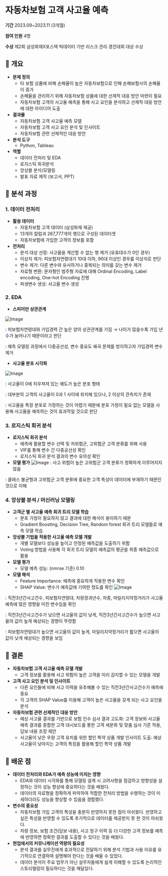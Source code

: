 # 자동차보험 고객 사고율 예측

**기간** 2023.09~2023.11 (3개월)

**참여 인원** 4명

**수상** 제2회 삼성화재X포스텍 빅데이터 기반 리스크 관리 경진대회 대상 수상

## 📌 개요

- **문제 정의**
    - 타 보험 상품에 비해 손해율이 높은 자동차보험으로 인해 손해보험사의 손해율이 증가
    - 손해율을 관리하기 위해 자동차보험 상품에 대한 선제적 대응 방안 마련이 필요
    - 자동차보험 고객의 사고율 예측을 통해 사고 요인을 분석하고 선제적 대응 방안에 대한 아이디어 도출
- **결과물**
    - 자동차보험 고객 사고율 예측 모델
    - 자동차보험 고객 사고 요인 분석 및 인사이트
    - 자동차보험 관련 선제적인 대응 방안
- **분석 도구**
    - Python, Tableau
- **역할**
    - 데이터 전처리 및 EDA
    - 로지스틱 회귀분석
    - 앙상블 분석/모델링
    - 발표 자료 제작 (보고서, PPT)

## 📌 분석 과정

### 1. 데이터 전처리


- **활용 데이터**
    - 자동차보험 고객 데이터 (삼성화재 제공)
    - 13개의 칼럼과 267,777개의 행으로 구성된 데이터셋
    - 자동차보험에 가입한 고객의 정보를 포함
- **전처리**
    - 분석 대상 선정: 사고율을 계산할 수 없는 행 제거 (유효대수가 0인 경우)
    - 이상치 제거: 피보험자연령대가 10대 이하, 90대 이상인 경우를 이상치로 판단
    - 변수 제거: 다른 변수와 유사하거나 중복되는 의미를 갖는 변수 제거
    - 자료형 변환: 문자형인 범주형 자료에 대해 Ordinal Encoding, Label encoding, One-hot Encoding 진행
    - 파생변수 생성: 사고율 변수 생성

### 2. EDA


- **스피어만 상관관계**

![Image](https://github.com/user-attachments/assets/74b0238d-6908-4784-ba31-2ddf9cb46f5e)

: 피보험자연령대와 가입경력 간 높은 양의 상관관계를 가짐 → 나이가 많을수록 가입 년수가 늘어나기 때문이라고 판단

: 예측 모델링 과정에서 다중공선성, 변수 중요도 왜곡 문제를 방지하고자 가입경력 변수 제거

- **사고율 분포 시각화**

![Image](https://github.com/user-attachments/assets/fe3da506-b7c4-43b0-87d6-4dcfc0e28711)

: 사고율이 0에 치우쳐져 있는 왜도가 높은 분포 형태

: 대부분의 고객의 사고율이 0과 1 사이에 위치해 있으나, 2 이상의 관측치가 존재 

: 사고율을 특정 분포로 가정하는 것이 어렵기 때문에 분포 가정이 필요 없는 모델을 사용해 사고율을 예측하는 것이 효과적일 것으로 판단

### 3. 로지스틱 회귀 분석


- **로지스틱 회귀 분석**
    - 예측에 활용할 변수 선택 및 저위험군, 고위험군 고객 분류를 위해 사용
    - VIF를 통해 변수 간 다중공선성 확인
    - 로지스틱 회귀 분석 결과의 변수 유의성 확인
- **모델 평가**
![Image](https://github.com/user-attachments/assets/23b82ed3-c401-4726-9533-d030a8c91240)
: 사고 위험이 높은 고위험군 고객 분류가 정확하게 이루어지지 않음

: 클래스 불균형과 고위험군 고객 분류에 중요한 고객 특성이 데이터에 부재하기 때문인 것으로 이해

### 4. 앙상블 분석 / 머신러닝 모델링

- **고객군 별 사고율 예측 회귀 트리 모델 학습**
    - 분포 가정이 필요하지 않고 결과에 대한 해석이 용이하기 때문
    - Gradient Boosting, Decision Tree, Random forest 회귀 트리 모델들로 예측 모델 학습
- **앙상블 기법을 적용한 사고율 예측 모델 개발**
    - 개별 모델보다 성능을 높이고 안정된 예측값을 도출하기 위함
    - Voting 방법을 사용해 각 회귀 트리 모델의 예측값의 평균을 최종 예측값으로 활용
- **모델 평가**
    - 모델 예측 성능: (nmrse 기준) 0.10
- **모델 해석**
    - Feature Importance: 예측에 중요하게 작용한 변수 확인
    - SHAP Value: 변수가 예측값에 기여한 정도를 확인
![Image](https://github.com/user-attachments/assets/0d925071-c59b-4844-8b60-c651f253431f)

: 직전3년간사고건수, 피보험자연령대, 차량경과년수, 차종, 마일리지약정거리가 사고율 예측에 많은 영향을 미친 변수임을 확인

: 직전3년간사고건수가 낮으면 사고율의 값이 낮게, 직전3년간사고건수가 높으면 사고율의 값이 높게 예상되는 경향이 뚜렷함

: 피보험자연령대가 높으면 사고율의 값이 높게, 마일리지약정거리가 짧으면 사고율의 값이 낮게 예상되는 경향을 보임

## 📌 결론


- **자동차보험 고객 사고율 예측 모델 개발**
    - 고객 정보를 활용해 사고 위험이 높은 고객을 미리 감지할 수 있는 모델을 개발
- **고객 사고 요인 분석 및 인사이트**
    - 다른 요인들에 비해 사고 이력을 유추해볼 수 있는 직전3년간사고건수가 예측에 중요
    - 각 고객의 SHAP Value를 이용해 고객이 높은 사고율을 갖게 되는 사고 요인을 분석
- **자동차보험 관련 선제적인 대응 방안**
    - 예상 사고율 결과를 기반으로 보험 인수 심사 결과 고도화: 고객 정보와 사고율 예측 결과를 종합한 고객 대시보드를 통한 고객 세분화 및 맞춤 심사 기준 적용, 담보 내용 조정 제안
    - 사고율이 낮은 우량 고객 유치를 위한 할인 특약 상품 개발 인사이트 도출: 예상 사고율이 낮아지는 고객의 특징을 활용해 할인 특약 상품 개발

## 📌 배운 점

- **데이터 전처리와 EDA가 예측 성능에 미치는 영향**
    - EDA와 데이터 시각화를 통해 모델링 설계 시 고려사항을 점검하고 방향성을 설정하는 것이 성능 향상에 중요하다는 것을 배웠다.
    - 데이터의 자료형을 정확하게 파악하여 적합한 전처리 방법을 수행하는 것이 미세하더라도 성능을 향상할 수 있음을 경험했다.
- **변수의 중요성**
    - 자동차보험 가입 고객의 특성을 충분히 반영하지 못한 점이 아쉬웠다. 반영하고 싶은 특성을 반영할 수 있도록 추가적으로 데이터를 제공받지 못 한 것이 아쉬웠다.
    - 차량 정보, 보험 조건(담보 내용), 사고 청구 이력 등 더 다양한 고객 정보를 예측에 반영하면 정확한 결과를 도출할 수 있다는 것을 배웠다.
- **현업에서의 커뮤니케이션 역량의 필요성**
    - 분석 결과를 실무진에게 효과적으로 전달하기 위해 분석 기법과 사용 이유를 유기적으로 연결하여 설명해야 한다는 것을 배울 수 있었다.
    - 데이터 분석이 주요 업무가 아닌 실무자들에게 쉽게 이해할 수 있도록 논리적인 스토리텔링이 필요하다는 것을 깨달았다.
